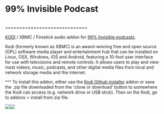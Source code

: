 # 99% Invisible Podcast
<br>
=============================

<a href="www.kodi.tv">KODI</a> / XBMC / Firestick audio addon for <a href="https://static1.squarespace.com/static/57f5390f5016e1da21c4bbdf/582a29c215d5dbb8582d3d2d/58581bdc5016e17cbf709dbb/1482169549909/headshot_99pi.png">99% Invisible podcasts</a>.<br>

Kodi (formerly known as XBMC) is an award-winning free and open source (GPL) software media player and entertainment hub that can be installed on Linux, OSX, Windows, iOS and Android, featuring a 10-foot user interface for use with televisions and remote controls. It allows users to play and view most videos, music, podcasts, and other digital media files from local and network storage media and the internet.<br>

^^^ To install this addon, either use the <a href="https://www.tvaddons.co/github-browser-kodi/">Kodi Github installer</a> addon or save the .zip file downloaded from the 'clone or download' button to somewhere the Kodi can access (e.g. network drive or USB stick). Then on the Kodi, go to addons > install from zip file.<br>

<a href="https://99percentinvisible.org/"><img src="https://www.brandchannel.com/wp-content/uploads/2016/11/npr-podcast-menu-2016-november.jpg"><a href="http://www.kodi.tv"><img src="https://kodi.tv/sites/default/files/page/field_image/about--devices.jpg">
